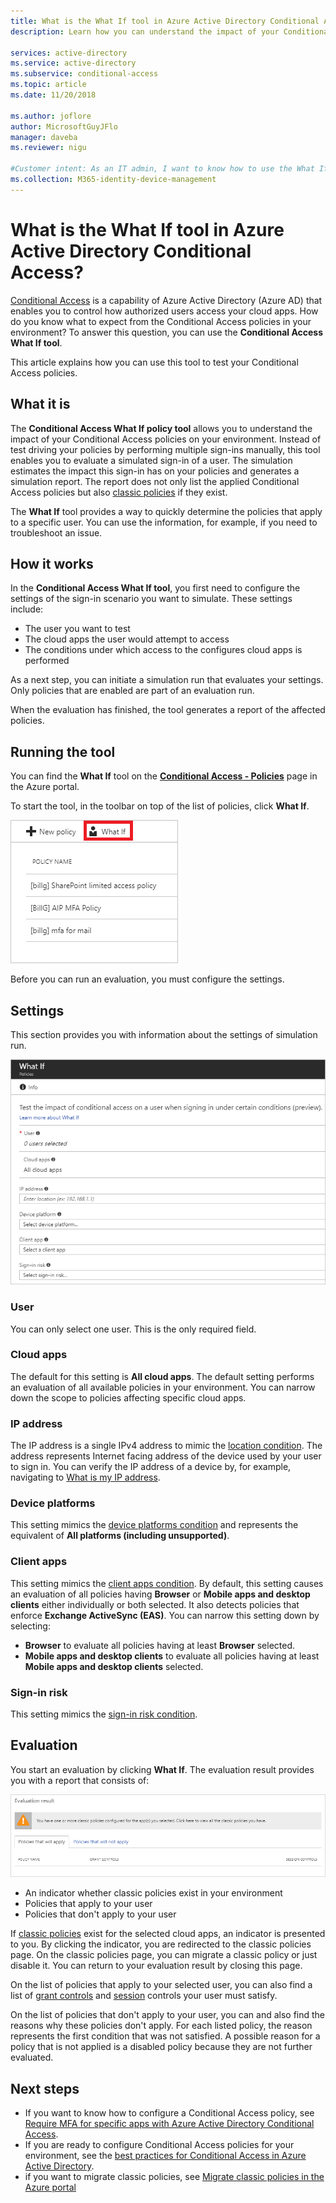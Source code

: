```yaml
---
title: What is the What If tool in Azure Active Directory Conditional Access?
description: Learn how you can understand the impact of your Conditional Access policies on your environment.

services: active-directory
ms.service: active-directory
ms.subservice: conditional-access
ms.topic: article
ms.date: 11/20/2018

ms.author: joflore
author: MicrosoftGuyJFlo
manager: daveba
ms.reviewer: nigu

#Customer intent: As an IT admin, I want to know how to use the What If tool for my existing Conditional Access policies, so that I can understand the impact they have on my environment. 
ms.collection: M365-identity-device-management
---
```

# What is the What If tool in Azure Active Directory Conditional Access?

[Conditional Access](../active-directory-conditional-access-azure-portal.md) is a capability of Azure Active Directory (Azure AD) that enables you to control how authorized users access your cloud apps. How do you know what to expect from the Conditional Access policies in your environment? To answer this question, you can use the **Conditional Access What If tool**.

This article explains how you can use this tool to test your Conditional Access policies.

## What it is

The **Conditional Access What If policy tool** allows you to understand the impact of your Conditional Access policies on your environment. Instead of test driving your policies by performing multiple sign-ins manually, this tool enables you to evaluate a simulated sign-in of a user. The simulation estimates the impact this sign-in has on your policies and generates a simulation report. The report does not only list the applied Conditional Access policies but also [classic policies](policy-migration.md#classic-policies) if they exist.    

The **What If** tool provides a way to quickly determine the policies that apply to a specific user. You can use the information, for example, if you need to troubleshoot an issue.	

## How it works

In the **Conditional Access What If tool**, you first need to configure the settings of the sign-in scenario you want to simulate. These settings include:

- The user you want to test 
- The cloud apps the user would attempt to access
- The conditions under which access to the configures cloud apps is performed
     
As a next step, you can initiate a simulation run that evaluates your settings. Only policies that are enabled are part of an evaluation run.

When the evaluation has finished, the tool generates a report of the affected policies.

## Running the tool

You can find the **What If** tool on the **[Conditional Access - Policies](https://portal.azure.com/#blade/Microsoft_AAD_IAM/ConditionalAccessBlade/Policies)** page in the Azure portal.

To start the tool, in the toolbar on top of the list of policies, click **What If**.

![What If](./media/what-if-tool/01.png)

Before you can run an evaluation, you must configure the settings.

## Settings

This section provides you with information about the settings of simulation run.

![What If](./media/what-if-tool/02.png)

### User

You can only select one user. This is the only required field.

### Cloud apps

The default for this setting is **All cloud apps**. The default setting performs an evaluation of all available policies in your environment. You can narrow down the scope to policies affecting specific cloud apps.

### IP address

The IP address is a single IPv4 address to mimic the [location condition](location-condition.md). The address represents Internet facing address of the device used by your user to sign in. You can verify the IP address of a device by, for example, navigating to [What is my IP address](https://whatismyipaddress.com).    

### Device platforms

This setting mimics the [device platforms condition](conditions.md#device-platforms) and represents the equivalent of **All platforms (including unsupported)**. 

### Client apps

This setting mimics the [client apps condition](conditions.md#client-apps).
By default, this setting causes an evaluation of all policies having **Browser** or **Mobile apps and desktop clients** either individually or both selected. It also detects policies that enforce **Exchange ActiveSync (EAS)**. You can narrow this setting down by selecting:

- **Browser** to evaluate all policies having at least **Browser** selected. 
- **Mobile apps and desktop clients** to evaluate all policies having at least **Mobile apps and desktop clients** selected. 

### Sign-in risk

This setting mimics the [sign-in risk condition](conditions.md#sign-in-risk).   

## Evaluation 

You start an evaluation by clicking **What If**. The evaluation result provides you with a report that consists of: 

![What If](./media/what-if-tool/03.png)

- An indicator whether classic policies exist in your environment
- Policies that apply to your user
- Policies that don't apply to your user

If [classic policies](policy-migration.md#classic-policies) exist for the selected cloud apps, an indicator is presented to you. By clicking the indicator, you are redirected to the classic policies page. On the classic policies page, you can migrate a classic policy or just disable it. You can return to your evaluation result by closing this page.

On the list of policies that apply to your selected user, you can also find a list of [grant controls](controls.md#grant-controls) and [session](controls.md#session-controls) controls your user must satisfy.

On the list of policies that don't apply to your user, you can and also find the reasons why these policies don't apply. For each listed policy, the reason represents the first condition that was not satisfied. A possible reason for a policy that is not applied is a disabled policy because they are not further evaluated.   

## Next steps

- If you want to know how to configure a Conditional Access policy, see [Require MFA for specific apps with Azure Active Directory Conditional Access](app-based-mfa.md).
- If you are ready to configure Conditional Access policies for your environment, see the [best practices for Conditional Access in Azure Active Directory](best-practices.md). 
- if you want to migrate classic policies, see [Migrate classic policies in the Azure portal](policy-migration.md)  
